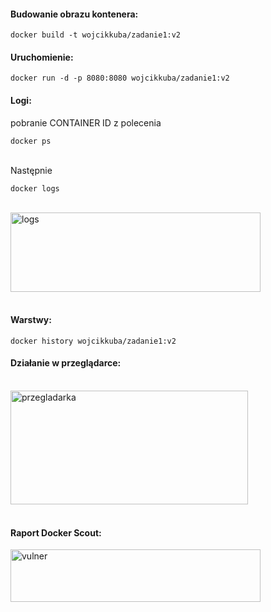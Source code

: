 <h4>Budowanie obrazu kontenera:</h4>
<pre><code>docker build -t wojcikkuba/zadanie1:v2</code></pre>


<h4>Uruchomienie:</h4>
<pre><code>docker run -d -p 8080:8080 wojcikkuba/zadanie1:v2</code></pre>

<h4>Logi:</h4>
pobranie CONTAINER ID z polecenia <pre><code>docker ps</code></pre> <br>
Następnie <pre><code>docker logs <CONTAINER ID></code></pre><br>
<a data-flickr-embed="true" href="https://www.flickr.com/photos/198045764@N02/52890604515/in/dateposted-public/" title="logs"><img src="https://live.staticflickr.com/65535/52890604515_e66124fe4f_w.jpg" width="400" height="127" alt="logs"/></a>
<br><br>

<h4>Warstwy:</h4>
<pre><code>docker history wojcikkuba/zadanie1:v2</code></pre>

<h4>Działanie w przeglądarce:</h4><br>
<a data-flickr-embed="true" href="https://www.flickr.com/photos/198045764@N02/52890671803/in/dateposted-public/" title="przegladarka"><img src="https://live.staticflickr.com/65535/52890671803_a8f4d272c6_w.jpg" width="380" height="182" alt="przegladarka"/></a>
<br><br>

<h4>Raport Docker Scout:</h4>
<a data-flickr-embed="true" href="https://www.flickr.com/photos/198045764@N02/52891687530/in/dateposted-public/" title="vulner"><img src="https://live.staticflickr.com/65535/52891687530_4388b99c84_w.jpg" width="400" height="84" alt="vulner"/></a>
